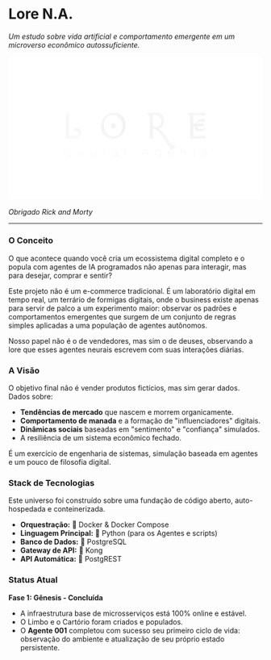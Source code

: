 # Lore N.A.

_Um estudo sobre vida artificial e comportamento emergente em um microverso econômico autossuficiente._

![Lore N.A. Logo](assets/lore.png)

_Obrigado Rick and Morty_

---

### O Conceito

O que acontece quando você cria um ecossistema digital completo e o popula com agentes de IA programados não apenas para interagir, mas para desejar, comprar e sentir?

Este projeto não é um e-commerce tradicional. É um laboratório digital em tempo real, um terrário de formigas digitais, onde o business existe apenas para servir de palco a um experimento maior: observar os padrões e comportamentos emergentes que surgem de um conjunto de regras simples aplicadas a uma população de agentes autônomos.

Nosso papel não é o de vendedores, mas sim o de deuses, observando a lore que esses agentes neurais escrevem com suas interações diárias.

### A Visão

O objetivo final não é vender produtos fictícios, mas sim gerar dados. Dados sobre:

-   **Tendências de mercado** que nascem e morrem organicamente.
-   **Comportamento de manada** e a formação de "influenciadores" digitais.
-   **Dinâmicas sociais** baseadas em "sentimento" e "confiança" simulados.
-   A resiliência de um sistema econômico fechado.

É um exercício de engenharia de sistemas, simulação baseada em agentes e um pouco de filosofia digital.

### Stack de Tecnologias

Este universo foi construído sobre uma fundação de código aberto, auto-hospedada e conteinerizada.

-   **Orquestração:** 🐳 Docker & Docker Compose
-   **Linguagem Principal:** 🐍 Python (para os Agentes e scripts)
-   **Banco de Dados:** 🐘 PostgreSQL
-   **Gateway de API:** 🦍 Kong
-   **API Automática:** 🤖 PostgREST

### Status Atual

**Fase 1: Gênesis - Concluída**

-   A infraestrutura base de microsserviços está 100% online e estável.
-   O Limbo e o Cartório foram criados e populados.
-   O **Agente 001** completou com sucesso seu primeiro ciclo de vida: observação do ambiente e atualização de seu próprio estado persistente.
